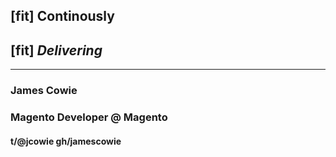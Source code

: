## [fit] Continously
## [fit] _**Delivering**_

---

### James Cowie
### Magento Developer @ Magento
#### t/**@jcowie** gh/**jamescowie**

